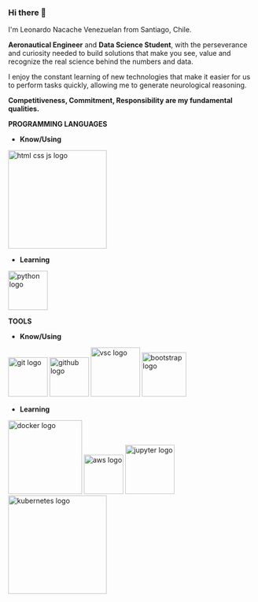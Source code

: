 ### Hi there 👋

I'm Leonardo Nacache Venezuelan from Santiago, Chile.

**Aeronautical Engineer** and **Data Science Student**, with the perseverance and curiosity needed to build solutions that make you see, value and recognize the real science behind the numbers and data.

I enjoy the constant learning of new technologies that make it easier for us to perform tasks quickly, allowing me to generate neurological reasoning.

**Competitiveness, Commitment, Responsibility are my fundamental qualities.**

**PROGRAMMING LANGUAGES**

*   **Know/Using**

[<img src="https://artebocono.online/wp-content/uploads/2023/02/html5-css-js.png" alt="html css js logo" width="200">](https://developer.mozilla.org/en-US/docs/Web/JavaScript)

*   **Learning**

[<img src="https://artebocono.online/wp-content/uploads/2023/02/python-logo-only.png" alt="python logo" width="80">](https://www.python.org/)


**TOOLS**

*   **Know/Using**

[<img src="https://artebocono.online/wp-content/uploads/2023/02/Git-Icon-1788C.png" alt="git logo" width="80">](https://git-scm.com/)
[<img src="https://artebocono.online/wp-content/uploads/2023/02/github.png" alt="github logo" width="80">](https://github.com/)
[<img src="https://artebocono.online/wp-content/uploads/2023/02/visual-studio-code-logo.png" alt="vsc logo" width="100">](https://code.visualstudio.com/)
[<img src="https://artebocono.online/wp-content/uploads/2023/02/bootstrap.png" alt="bootstrap logo" width="90">](https://getbootstrap.com/)

*   **Learning**

[<img src="https://artebocono.online/wp-content/uploads/2023/02/Docker-Logo.png" alt="docker logo" width="150">](https://www.docker.com/)
[<img src="https://artebocono.online/wp-content/uploads/2023/02/aws.png" alt="aws logo" width="80">](https://aws.amazon.com/es/)
[<img src="https://artebocono.online/wp-content/uploads/2023/02/jupyter.png" alt="jupyter logo" width="100">](https://jupyter.org/)
[<img src="https://artebocono.online/wp-content/uploads/2023/02/Kubernetes_logo.png.png" alt="kubernetes logo" width="200">](https://kubernetes.io/es/)
